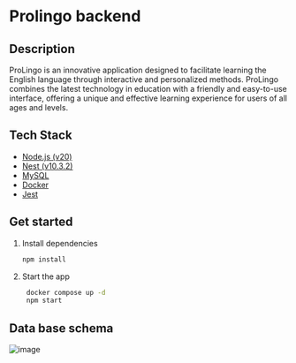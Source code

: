 # Prolingo backend

## Description
ProLingo is an innovative application designed to facilitate learning the English language through interactive and personalized methods. ProLingo combines the latest technology in education with a friendly and easy-to-use interface, offering a unique and effective learning experience for users of all ages and levels.

## Tech Stack
- [Node.js (v20)](https://nodejs.org/en) 
- [Nest (v10.3.2)](https://github.com/nestjs/nest)
- [MySQL](https://www.mysql.com/)
- [Docker](https://www.docker.com/)
- [Jest](https://jestjs.io/)

## Get started

1. Install dependencies

   ```bash
   npm install
   ```

2. Start the app

   ```bash
    docker compose up -d
    npm start
   ```


## Data base schema

![image](https://github.com/No-Country/c18-95-t-react-native/assets/101225151/053db144-87b9-4f3e-b4bb-2d7a7de2c10e)




